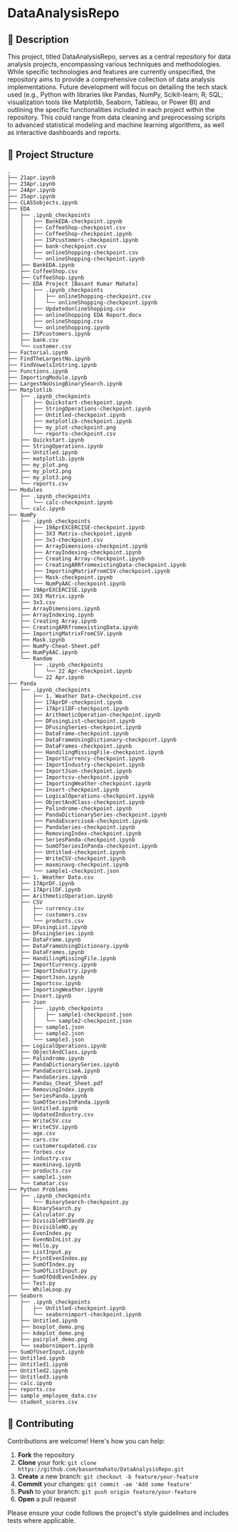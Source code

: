 # DataAnalysisRepo



## 📝 Description

This project, titled DataAnalysisRepo, serves as a central repository for data analysis projects, encompassing various techniques and methodologies. While specific technologies and features are currently unspecified, the repository aims to provide a comprehensive collection of data analysis implementations. Future development will focus on detailing the tech stack used (e.g., Python with libraries like Pandas, NumPy, Scikit-learn; R; SQL; visualization tools like Matplotlib, Seaborn, Tableau, or Power BI) and outlining the specific functionalities included in each project within the repository. This could range from data cleaning and preprocessing scripts to advanced statistical modeling and machine learning algorithms, as well as interactive dashboards and reports.

## 📁 Project Structure

```
.
├── 21apr.ipynb
├── 23Apr.ipynb
├── 24Apr.ipynb
├── 25apr.ipynb
├── CLASSobjects.ipynb
├── EDA
│   ├── .ipynb_checkpoints
│   │   ├── BankEDA-checkpoint.ipynb
│   │   ├── CoffeeShop-checkpoint.csv
│   │   ├── CoffeeShop-checkpoint.ipynb
│   │   ├── ISPcustomers-checkpoint.ipynb
│   │   ├── bank-checkpoint.csv
│   │   ├── onlineShopping-checkpoint.csv
│   │   └── onlineShopping-checkpoint.ipynb
│   ├── BankEDA.ipynb
│   ├── CoffeeShop.csv
│   ├── CoffeeShop.ipynb
│   ├── EDA Project [Basant Kumar Mahato]
│   │   ├── .ipynb_checkpoints
│   │   │   ├── onlineShopping-checkpoint.csv
│   │   │   └── onlineShopping-checkpoint.ipynb
│   │   ├── UpdatedonlineShopping.csv
│   │   ├── onlineShopping EDA Report.docx
│   │   ├── onlineShopping.csv
│   │   └── onlineShopping.ipynb
│   ├── ISPcustomers.ipynb
│   ├── bank.csv
│   └── customer.csv
├── Factorial.ipynb
├── FindTheLargestNo.ipynb
├── FindVowelsInString.ipynb
├── Functions.ipynb
├── ImportingModule.ipynb
├── LargestNoUsingBinarySearch.ipynb
├── Matplotlib
│   ├── .ipynb_checkpoints
│   │   ├── Quickstart-checkpoint.ipynb
│   │   ├── StringOperations-checkpoint.ipynb
│   │   ├── Untitled-checkpoint.ipynb
│   │   ├── matplotlib-checkpoint.ipynb
│   │   ├── my_plot-checkpoint.png
│   │   └── reports-checkpoint.csv
│   ├── Quickstart.ipynb
│   ├── StringOperations.ipynb
│   ├── Untitled.ipynb
│   ├── matplotlib.ipynb
│   ├── my_plot.png
│   ├── my_plot2.png
│   ├── my_plot3.png
│   └── reports.csv
├── Modules
│   ├── .ipynb_checkpoints
│   │   └── calc-checkpoint.ipynb
│   └── calc.ipynb
├── NumPy
│   ├── .ipynb_checkpoints
│   │   ├── 19AprEXCERCISE-checkpoint.ipynb
│   │   ├── 3X3 Matrix-checkpoint.ipynb
│   │   ├── 3x3-checkpoint.csv
│   │   ├── ArrayDimensions-checkpoint.ipynb
│   │   ├── ArrayIndexing-checkpoint.ipynb
│   │   ├── Creating Array-checkpoint.ipynb
│   │   ├── CreatingARRfromexistingData-checkpoint.ipynb
│   │   ├── ImportingMatrixFromCSV-checkpoint.ipynb
│   │   ├── Mask-checkpoint.ipynb
│   │   └── NumPyAAC-checkpoint.ipynb
│   ├── 19AprEXCERCISE.ipynb
│   ├── 3X3 Matrix.ipynb
│   ├── 3x3.csv
│   ├── ArrayDimensions.ipynb
│   ├── ArrayIndexing.ipynb
│   ├── Creating Array.ipynb
│   ├── CreatingARRfromexistingData.ipynb
│   ├── ImportingMatrixFromCSV.ipynb
│   ├── Mask.ipynb
│   ├── NumPy-Cheat-Sheet.pdf
│   ├── NumPyAAC.ipynb
│   └── Random
│       ├── .ipynb_checkpoints
│       │   └── 22 Apr-checkpoint.ipynb
│       └── 22 Apr.ipynb
├── Panda
│   ├── .ipynb_checkpoints
│   │   ├── 1. Weather Data-checkpoint.csv
│   │   ├── 17AprDF-checkpoint.ipynb
│   │   ├── 17AprilDF-checkpoint.ipynb
│   │   ├── ArithmeticOperation-checkpoint.ipynb
│   │   ├── DFusingList-checkpoint.ipynb
│   │   ├── DFusingSeries-checkpoint.ipynb
│   │   ├── DataFrame-checkpoint.ipynb
│   │   ├── DataFrameUsingDictionary-checkpoint.ipynb
│   │   ├── DataFrames-checkpoint.ipynb
│   │   ├── HandilingMissingFile-checkpoint.ipynb
│   │   ├── ImportCurrency-checkpoint.ipynb
│   │   ├── ImportIndustry-checkpoint.ipynb
│   │   ├── ImportJson-checkpoint.ipynb
│   │   ├── Importcsv-checkpoint.ipynb
│   │   ├── ImportingWeather-checkpoint.ipynb
│   │   ├── Insert-checkpoint.ipynb
│   │   ├── LogicalOperations-checkpoint.ipynb
│   │   ├── ObjectAndClass-checkpoint.ipynb
│   │   ├── Palindrome-checkpoint.ipynb
│   │   ├── PandaDictionarySeries-checkpoint.ipynb
│   │   ├── PandaExcerciseA-checkpoint.ipynb
│   │   ├── PandaSeries-checkpoint.ipynb
│   │   ├── RemovingIndex-checkpoint.ipynb
│   │   ├── SeriesPanda-checkpoint.ipynb
│   │   ├── SumOfSeriesInPanda-checkpoint.ipynb
│   │   ├── Untitled-checkpoint.ipynb
│   │   ├── WriteCSV-checkpoint.ipynb
│   │   ├── maxminavg-checkpoint.ipynb
│   │   └── sample1-checkpoint.json
│   ├── 1. Weather Data.csv
│   ├── 17AprDF.ipynb
│   ├── 17AprilDF.ipynb
│   ├── ArithmeticOperation.ipynb
│   ├── CSV
│   │   ├── currency.csv
│   │   ├── customers.csv
│   │   └── products.csv
│   ├── DFusingList.ipynb
│   ├── DFusingSeries.ipynb
│   ├── DataFrame.ipynb
│   ├── DataFrameUsingDictionary.ipynb
│   ├── DataFrames.ipynb
│   ├── HandilingMissingFile.ipynb
│   ├── ImportCurrency.ipynb
│   ├── ImportIndustry.ipynb
│   ├── ImportJson.ipynb
│   ├── Importcsv.ipynb
│   ├── ImportingWeather.ipynb
│   ├── Insert.ipynb
│   ├── Json
│   │   ├── .ipynb_checkpoints
│   │   │   ├── sample1-checkpoint.json
│   │   │   └── sample2-checkpoint.json
│   │   ├── sample1.json
│   │   ├── sample2.json
│   │   └── sample3.json
│   ├── LogicalOperations.ipynb
│   ├── ObjectAndClass.ipynb
│   ├── Palindrome.ipynb
│   ├── PandaDictionarySeries.ipynb
│   ├── PandaExcerciseA.ipynb
│   ├── PandaSeries.ipynb
│   ├── Pandas_Cheat_Sheet.pdf
│   ├── RemovingIndex.ipynb
│   ├── SeriesPanda.ipynb
│   ├── SumOfSeriesInPanda.ipynb
│   ├── Untitled.ipynb
│   ├── UpdatedIndustry.csv
│   ├── WriteCSV.csv
│   ├── WriteCSV.ipynb
│   ├── age.csv
│   ├── cars.csv
│   ├── customersupdated.csv
│   ├── forbes.csv
│   ├── industry.csv
│   ├── maxminavg.ipynb
│   ├── products.csv
│   ├── sample1.json
│   └── tamatar.csv
├── Python Problems
│   ├── .ipynb_checkpoints
│   │   └── BinarySearch-checkpoint.py
│   ├── BinarySearch.py
│   ├── Calculator.py
│   ├── DivisibleBY3and9.py
│   ├── DivisibleNO.py
│   ├── EvenIndex.py
│   ├── EvenNoInList.py
│   ├── Hello.py
│   ├── ListInput.py
│   ├── PrintEvenIndex.py
│   ├── SumOfIndex.py
│   ├── SumOfListInput.py
│   ├── SumOfOddEvenIndex.py
│   ├── Test.py
│   └── WhileLoop.py
├── Seaborn
│   ├── .ipynb_checkpoints
│   │   ├── Untitled-checkpoint.ipynb
│   │   └── seabornimport-checkpoint.ipynb
│   ├── Untitled.ipynb
│   ├── boxplot_demo.png
│   ├── kdeplot_demo.png
│   ├── pairplot_demo.png
│   └── seabornimport.ipynb
├── SumOfUserInput.ipynb
├── Untitled.ipynb
├── Untitled1.ipynb
├── Untitled2.ipynb
├── Untitled3.ipynb
├── calc.ipynb
├── reports.csv
├── sample_employee_data.csv
└── student_scores.csv
```

## 👥 Contributing

Contributions are welcome! Here's how you can help:

1. **Fork** the repository
2. **Clone** your fork: `git clone https://github.com/basantmahato/DataAnalysisRepo.git`
3. **Create** a new branch: `git checkout -b feature/your-feature`
4. **Commit** your changes: `git commit -am 'Add some feature'`
5. **Push** to your branch: `git push origin feature/your-feature`
6. **Open** a pull request

Please ensure your code follows the project's style guidelines and includes tests where applicable.


